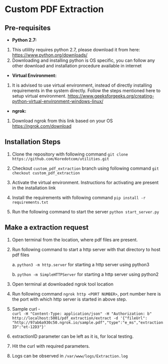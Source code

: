 # Custom PDF Extraction


## Pre-requisites
* **Python 2.7:** 
1. This utlility requires python 2.7, please download it from here: https://www.python.org/downloads/
2. Downloading and installing python is OS specific, you can follow any other download and installation procedure available in internet

* **Virtual Environment:** 
1. It is advised to use virtual environment, instead of directly installing requirements in the system directly. Follow the steps mentioned here to setup virtual environment. https://www.geeksforgeeks.org/creating-python-virtual-environment-windows-linux/

* **ngrok:**
1. Download ngrok from this link based on your OS https://ngrok.com/download

## Installation Steps
1. Clone the repository with following command 
`git clone https://github.com/Koredotcom/utilities.git`

2. Checkout `custom_pdf_extraction` branch using following command `git checkout custom_pdf_extraction`

2. Activate the virtual environment. Instructions for activating are present in the installation link 

3. Install the requirements with following command
`pip install -r requirements.txt`

4. Run the following command to start the server `python start_server.py`


## Make a extraction request
1. Open terminal from the location, where pdf files are present.
2. Run following command to start a http server with that directory to host pdf files

    a. `python3 -m http.server` for starting a http server using python3
    
    b. `python -m SimpleHTTPServer` for starting a http server using python2
    
3. Open terminal at downloaded ngrok tool location
4. Run following command `ngrok http <PORT NUMBER>`, port number here is the port with which http server is started in above step.
5. Sample curl  -
<br> ```curl -H "Content-Type: application/json" -H "Authorization: b" http://localhost:5001/pdf_extraction/extract -d '{"fileUrl": "http://97ab6a930c50.ngrok.io/sample.pdf","type":"e_ms","extractionID":"et-12D3"}'```
6. extractionID parameter can be left as it is, for local testing.  
6. Hit the curl with required parameters.

7. Logs can be observed in `/var/www/logs/Extraction.log`